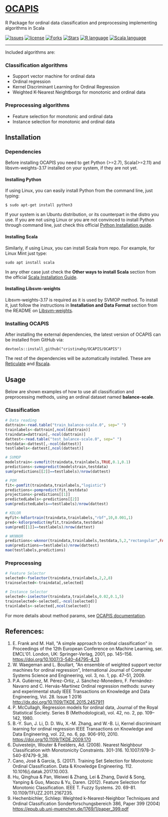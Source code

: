 # [OCAPIS](https://cristinahg.github.io/OCAPIS/) 

R Package for ordinal data classification and preprocessing implementing algorithms in Scala

[![Issues](https://img.shields.io/github/issues/CristinaHG/OCAPIS.svg)](https://github.com/CristinaHG/OCAPIS/issues)
[![license](https://img.shields.io/github/license/CristinaHG/OCAPIS.svg)](https://www.gnu.org/licenses/gpl.html)
[![Forks](https://img.shields.io/github/forks/CristinaHG/OCAPIS.svg)](https://github.com/CristinaHG/OCAPIS/network/members)
[![Stars](https://img.shields.io/github/stars/CristinaHG/OCAPIS.svg)](https://github.com/CristinaHG/OCAPIS/stargazers)
[![R language](https://img.shields.io/badge/language-R-lightgrey.svg)](https://www.r-project.org/)
[![Scala language](https://img.shields.io/badge/language-Scala-red.svg)](https://www.scala-lang.org/)

---

Included algorithms are:

### Classification algorithms
- Support vector machine for ordinal data
- Ordinal regression
- Kernel Discriminant Learning for Ordinal Regression 
- Weighted K-Nearest Neightborgs for monotonic and ordinal data

### Preprocessing algorithms
- Feature selection for monotonic and ordinal data
- Instance selection for monotonic and ordinal data

## Installation

### Dependencies 
Before installing OCAPIS you need to get Python (>=2.7), Scala(>=2.11) and libsvm-weights-3.17 installed on your system, if they are not yet.

#### Installing Python
If using Linux, you can easily install Python from the command line, just typing:

```
$ sudo apt-get install python3
```
If your system is an Ubuntu distribution, or its counterpart in the distro you use. If you are not using Linux or you are not convinced  to install Python through command line, just check this official [Python Installation guide](https://wiki.python.org/moin/BeginnersGuide/Download).

#### Installing Scala
Similarly, if using Linux, you can install Scala from repo. For example, for Linux Mint just type:

```
sudo apt install scala
```
In any other case just check the **Other ways to install Scala** section from the official [Scala Installation Guide](https://www.scala-lang.org/download/).

#### Installing Libsvm-weights

Libsvm-weights-3.17 is required as it is used by SVMOP method. To install it, just follow the instructions in **Installation and Data Format** section from the README on [Libsvm-weights](https://github.com/claesenm/EnsembleSVM/tree/master/libsvm-weights-3.17).

### Installing OCAPIS
After installing the external dependencies, the latest version of OCAPIS can be installed from GitHub via:

```
devtools::install_github("cristinahg/OCAPIS/OCAPIS")
```
The rest of the dependencies will be automatically installed. These are [Reticulate](https://github.com/rstudio/reticulate) and [Rscala](https://github.com/dbdahl/rscala).

## Usage

Below are shown examples of how to use all classification and preprocessing methods, using an ordinal dataset named **balance-scale**.

### Classification

```r
# Data reading
dattrain<-read.table("train_balance-scale.0", sep=" ")
trainlabels<-dattrain[,ncol(dattrain)]
traindata=dattrain[,-ncol(dattrain)]
dattest<-read.table("test_balance-scale.0", sep=" ")
testdata<-dattest[,-ncol(dattest)]
testlabels<-dattest[,ncol(dattest)]

# SVMOP
modelstrain<-svmofit(traindata,trainlabels,TRUE,0.1,0.1)
predictions<-svmopredict(modelstrain,testdata)
sum(predictions[[2]]==testlabels)/nrow(dattest)

# POM
fit<-pomfit(traindata,trainlabels,"logistic")
predictions<-pompredict(fit,testdata)
projections<-predictions[[1]]
predictedLabels<-predictions[[2]]
sum(predictedLabels==testlabels)/nrow(dattest)

# KDLOR
myfit<-kdlortrain(traindata,trainlabels,"rbf",10,0.001,1)
pred<-kdlorpredict(myfit,traindata,testdata)
sum(pred[[1]]==testlabels)/nrow(dattest)

# WKNNOR
predictions<-wknnor(traindata,trainlabels,testdata,5,2,"rectangular",FALSE)
sum(predictions==testlabels)/nrow(dattest)
mae(testlabels,predictions)
```

### Preprocessing

```r
# Feature Selector
selected<-fselector(traindata,trainlabels,2,2,8)
trainselected<-traindata[,selected]
```

```r
# Instance Selector
selected<-iselector(traindata,trainlabels,0.02,0.1,5)
trainselected<-selected[,-ncol(selected)]
trainlabels<-selected[,ncol(selected)]
```

For more details about method params, see [OCAPIS documentation](https://cristinahg.github.io/OCAPIS/reference/).


## References:
1. E. Frank and M. Hall, "A simple approach to ordinal classification"
in Proceedings of the 12th European Conference on Machine Learning,
ser. EMCL'01. London, UK: Springer-Verlag, 2001, pp. 145–156.
https://doi.org/10.1007/3-540-44795-4_13
2. W. Waegeman and L. Boullart, "An ensemble of weighted support
vector machines for ordinal regression", International Journal
of Computer Systems Science and Engineering, vol. 3, no. 1,
pp. 47–51, 2009.
3. P.A. Gutiérrez, M. Pérez-Ortiz, J. Sánchez-Monedero,
F. Fernández-Navarro and C. Hervás-Martínez
Ordinal regression methods: survey and experimental study
IEEE Transactions on Knowledge and Data Engineering, Vol. 28. Issue 1
2016
http://dx.doi.org/10.1109/TKDE.2015.2457911
4. P. McCullagh, Regression models for ordinal data,  Journal of
the Royal Statistical Society. Series B (Methodological), vol. 42,
no. 2, pp. 109–142, 1980.
5. B.-Y. Sun, J. Li, D. D. Wu, X.-M. Zhang, and W.-B. Li,
Kernel discriminant learning for ordinal regression
IEEE Transactions on Knowledge and Data Engineering, vol. 22,
no. 6, pp. 906-910, 2010.
https://doi.org/10.1109/TKDE.2009.170
6. Duivesteijn, Wouter & Feelders, Ad. (2008). Nearest Neighbour Classification with Monotonicity Constraints. 301-316. 10.1007/978-3-540-87479-9_38.
7. Cano, José & García, S. (2017). Training Set Selection for Monotonic Ordinal Classification. Data & Knowledge Engineering. 112. 10.1016/j.datak.2017.10.003. 
8. Hu, Qinghua & Pan, Weiwei & Zhang, Lei & Zhang, David & Song, Yanping & Guo, Maozu & Yu, Daren. (2012). Feature Selection for Monotonic Classification. IEEE T. Fuzzy Systems. 20. 69-81. 10.1109/TFUZZ.2011.2167235. 
9. Hechenbichler, Schliep:
Weighted k-Nearest-Neighbor Techniques and Ordinal Classification Sonderforschungsbereich 386, Paper 399 (2004)
https://epub.ub.uni-muenchen.de/1769/1/paper_399.pdf
